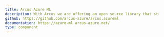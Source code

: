 ```yaml
---
title: Arcus Azure ML
description: With Arcus we are offering an open source library that streamlines Azure ML development, but lets ML engineers focus on the actual job at hand, without loosing time in tinkering with the AzureML SDK and all overhead that comes with it.
github: https://github.com/arcus-azure/arcus.azureml
documentation: https://azure-ml.arcus-azure.net/
type: component
---
```

